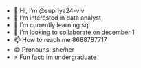 - 👋 Hi, I’m @supriya24-viv
- 👀 I’m interested in data analyst
- 🌱 I’m currently learning sql
- 💞️ I’m looking to collaborate on december 1
- 📫 How to reach me 8688787717
- 😄 Pronouns: she/her
- ⚡ Fun fact: im undergraduate

<!---
supriya24-viv/supriya24-viv is a ✨ special ✨ repository because its `README.md` (this file) appears on your GitHub profile.
You can click the Preview link to take a look at your changes.
--->
